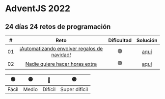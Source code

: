 # AdventJS 2022

## 24 días 24 retos de programación

|  #  |                                         Reto                                          | Dificultad |                                                   Solución                                                   |
| :-: | :-----------------------------------------------------------------------------------: | :--------: | :----------------------------------------------------------------------------------------------------------: |
| 01  | [¡Automatizando envolver regalos de navidad!](https://adventjs.dev/challenges/2022/1) |     🟢     | [aquí](https://github.com/PaulJDev/adventjs-2022/tree/main/src/01_Automatizando_envolver_regalos_de_navidad) |
| 02  |       [Nadie quiere hacer horas extra](https://adventjs.dev/challenges/2022/1)        |     🟢     |      [aquí](https://github.com/PaulJDev/adventjs-2022/tree/main/src/02_Nadie_quiere_hacer_horas_extra)       |

|  🟢   |  🟡   |   🔴    |      🟣       |
| :---: | :---: | :-----: | :-----------: |
| Fácil | Medio | Difícil | Super difícil |
